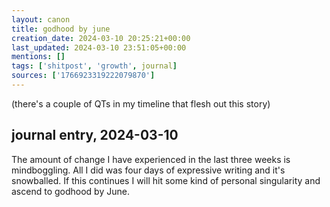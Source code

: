 ```yaml
---
layout: canon
title: godhood by june
creation_date: 2024-03-10 20:25:21+00:00
last_updated: 2024-03-10 23:51:05+00:00
mentions: []
tags: ['shitpost', 'growth', journal]
sources: ['1766923319222079870']
---
```


(there's a couple of QTs in my timeline that flesh out this story)

## journal entry, 2024-03-10

The amount of change I have experienced in the last three weeks is mindboggling. All I did was four days of expressive writing and it's snowballed. If this continues I will hit some kind of personal singularity and ascend to godhood by June.
